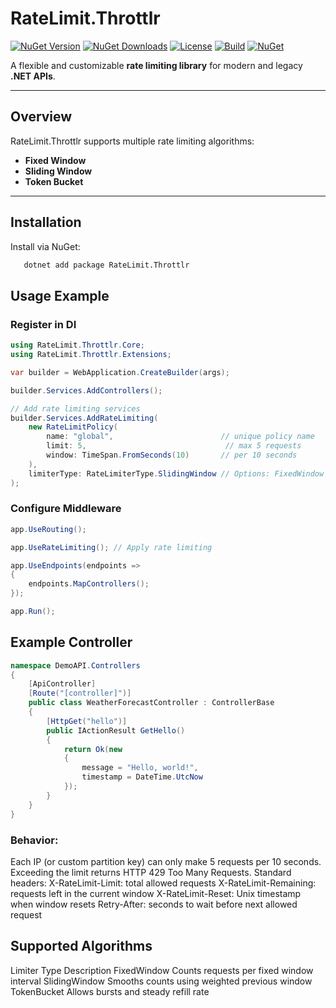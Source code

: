 # RateLimit.Throttlr

[![NuGet Version](https://img.shields.io/nuget/v/RateLimit.Throttlr.svg?style=flat&logo=nuget)](https://www.nuget.org/packages/RateLimit.Throttlr)
[![NuGet Downloads](https://img.shields.io/nuget/dt/Throttlr.Api.RateLimit.svg?style=flat&logo=nuget)](https://www.nuget.org/packages/RateLimit.Throttlr)
[![License](https://img.shields.io/github/license/selfmadecode/Throttlr.Api.RateLimit.svg?style=flat)](LICENSE)
[![Build](https://img.shields.io/github/actions/workflow/status/selfmadecode/Throttlr.Api.RateLimit/build.yml?branch=main&style=flat&logo=github)](https://github.com/selfmadecode/Throttlr.Api.RateLimit/actions)
[![NuGet](https://img.shields.io/nuget/v/RateLimit.Throttlr.svg?style=flat&logo=nuget)](https://www.nuget.org/packages/RateLimit.Throttlr)

A flexible and customizable **rate limiting library** for modern and legacy **.NET APIs**.

---

## Overview
RateLimit.Throttlr supports multiple rate limiting algorithms:  

- **Fixed Window**  
- **Sliding Window**  
- **Token Bucket**  

---

## Installation

Install via NuGet:

```bash
   dotnet add package RateLimit.Throttlr
   ```

## Usage Example
### Register in DI
```csharp
using RateLimit.Throttlr.Core;
using RateLimit.Throttlr.Extensions;

var builder = WebApplication.CreateBuilder(args);

builder.Services.AddControllers();

// Add rate limiting services
builder.Services.AddRateLimiting(
    new RateLimitPolicy(
        name: "global",                        // unique policy name
        limit: 5,                               // max 5 requests
        window: TimeSpan.FromSeconds(10)       // per 10 seconds
    ),
    limiterType: RateLimiterType.SlidingWindow // Options: FixedWindow | SlidingWindow | TokenBucket
);

```

### Configure Middleware

```csharp
app.UseRouting();

app.UseRateLimiting(); // Apply rate limiting

app.UseEndpoints(endpoints =>
{
    endpoints.MapControllers();
});

app.Run();

```
## Example Controller
```csharp
namespace DemoAPI.Controllers
{
    [ApiController]
    [Route("[controller]")]
    public class WeatherForecastController : ControllerBase
    {
        [HttpGet("hello")]
        public IActionResult GetHello()
        {
            return Ok(new
            {
                message = "Hello, world!",
                timestamp = DateTime.UtcNow
            });
        }
    }
}
```

### Behavior:

Each IP (or custom partition key) can only make 5 requests per 10 seconds.
Exceeding the limit returns HTTP 429 Too Many Requests.
Standard headers:
X-RateLimit-Limit: total allowed requests
X-RateLimit-Remaining: requests left in the current window
X-RateLimit-Reset: Unix timestamp when window resets
Retry-After: seconds to wait before next allowed request

## Supported Algorithms

Limiter Type	Description
FixedWindow	Counts requests per fixed window interval
SlidingWindow	Smooths counts using weighted previous window
TokenBucket	Allows bursts and steady refill rate